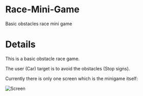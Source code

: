 # Race-Mini-Game
Basic obstacles race mini game


# Details
This is a basic obstacle race game.

The user (Car) target is to avoid the obstacles (Stop signs).

Currently there is only one screen which is the minigame itself:

![Screen](https://github.com/galogdan/Race-Mini-Game/assets/161340766/3556944f-c22a-4b84-b522-8add77f6b34f)
